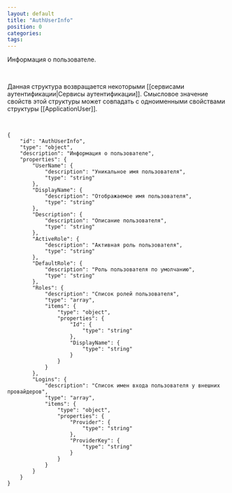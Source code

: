 ```yaml
---
layout: default
title: "AuthUserInfo"
position: 0
categories: 
tags: 
---
```


Информация о пользователе.

   

Данная структура возвращается некоторыми [[сервисами аутентификации|Сервисы аутентификации]]. Смысловое значение свойств этой структуры может совпадать с одноименными свойствами структуры [[ApplicationUser]].

   

```
{
	"id": "AuthUserInfo",
	"type": "object",
	"description": "Информация о пользователе",
	"properties": {
		"UserName": {
			"description": "Уникальное имя пользователя",
			"type": "string"
		},
		"DisplayName": {
			"description": "Отображаемое имя пользователя",
			"type": "string"
		},
		"Description": {
			"description": "Описание пользователя",
			"type": "string"
		},
		"ActiveRole": {
			"description": "Активная роль пользователя",
			"type": "string"
		},
		"DefaultRole": {
			"description": "Роль пользователя по умолчанию",
			"type": "string"
		},
		"Roles": {
			"description": "Список ролей пользователя",
			"type": "array",
			"items": {
				"type": "object",
				"properties": {
					"Id": {
						"type": "string"
					},
					"DisplayName": {
						"type": "string"
					}
				}
			}
		},
		"Logins": {
			"description": "Список имен входа пользователя у внешних провайдеров",
			"type": "array",
			"items": {
				"type": "object",
				"properties": {
					"Provider": {
						"type": "string"
					},
					"ProviderKey": {
						"type": "string"
					}
				}
			}
		}
	}
}
```

 

 

